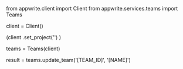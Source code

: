 from appwrite.client import Client
from appwrite.services.teams import Teams

client = Client()

(client
  .set_project('')
)

teams = Teams(client)

result = teams.update_team('[TEAM_ID]', '[NAME]')
